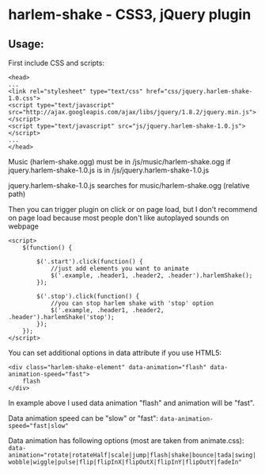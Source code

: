 # harlem-shake - CSS3, jQuery plugin

## Usage:

First include CSS and scripts:

	<head>
	...
	<link rel="stylesheet" type="text/css" href="css/jquery.harlem-shake-1.0.css">
	<script type="text/javascript" src="http://ajax.googleapis.com/ajax/libs/jquery/1.8.2/jquery.min.js"></script>
	<script type="text/javascript" src="js/jquery.harlem-shake-1.0.js"></script>
	...
	</head>

Music (harlem-shake.ogg) must be in /js/music/harlem-shake.ogg if jquery.harlem-shake-1.0.js is in /js/jquery.harlem-shake-1.0.js

jquery.harlem-shake-1.0.js searches for music/harlem-shake.ogg (relative path)

Then you can trigger plugin on click or on page load, but I don't recommend on page load because most people don't like autoplayed sounds on webpage

	<script>
		$(function() {

			$('.start').click(function() {
				//just add elements you want to animate
				$('.example, .header1, .header2, .header').harlemShake();
			});

			$('.stop').click(function() {
				//you can stop harlem shake with 'stop' option
				$('.example, .header1, .header2, .header').harlemShake('stop');
			});
		});
	</script>

You can set additional options in data attribute if you use HTML5:

	<div class="harlem-shake-element" data-animation="flash" data-animation-speed="fast">
		flash
	</div>

In example above I used data animation "flash" and animation will be "fast".

Data animation speed can be "slow" or "fast":
`data-animation-speed="fast|slow"`

Data animation has following options (most are taken from animate.css):
`data-animation="rotate|rotateHalf|scale|jump|flash|shake|bounce|tada|swing|wobble|wiggle|pulse|flip|flipInX|flipOutX|flipInY|flipOutY|fadeIn"`
